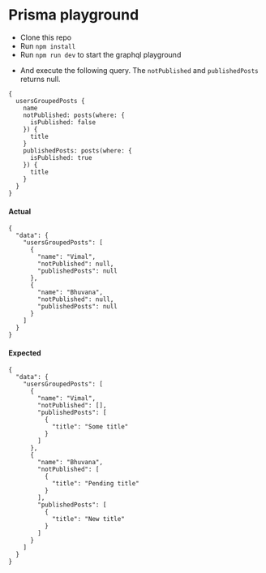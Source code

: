 # Prisma playground

* Clone this repo
* Run `npm install`
* Run `npm run dev` to start the graphql playground

- And execute the following query. The `notPublished` and `publishedPosts` returns null.

```
{
  usersGroupedPosts {
    name
    notPublished: posts(where: {
      isPublished: false
    }) {
      title
    }
    publishedPosts: posts(where: {
      isPublished: true
    }) {
      title
    }
  }
}
```

#### Actual

```
{
  "data": {
    "usersGroupedPosts": [
      {
        "name": "Vimal",
        "notPublished": null,
        "publishedPosts": null
      },
      {
        "name": "Bhuvana",
        "notPublished": null,
        "publishedPosts": null
      }
    ]
  }
}
```

#### Expected

```
{
  "data": {
    "usersGroupedPosts": [
      {
        "name": "Vimal",
        "notPublished": [],
        "publishedPosts": [
          {
            "title": "Some title"
          }
        ]
      },
      {
        "name": "Bhuvana",
        "notPublished": [
          {
            "title": "Pending title"
          }
        ],
        "publishedPosts": [
          {
            "title": "New title"
          }
        ]
      }
    ]
  }
}
```
